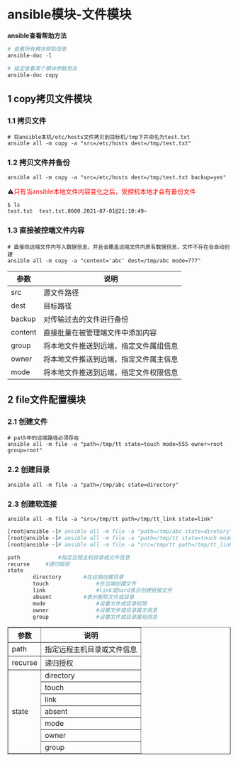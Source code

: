 # ansible模块-文件模块

**ansible查看帮助方法**

```python
# 查看所有模块帮助信息
ansible-doc -l   

# 指定查看某个模块参数用法
ansible-doc copy  
```



## 1 copy拷贝文件模块

### 1.1 拷贝文件

```shell
# 将ansible本机/etc/hosts文件拷贝到目标机/tmp下并命名为test.txt
ansible all -m copy -a "src=/etc/hosts dest=/tmp/test.txt"
```



### 1.2 拷贝文件并备份

```shell
ansible all -m copy -a "src=/etc/hosts dest=/tmp/test.txt backup=yes"
```

⚠️<span style=color:red>只有当ansible本地文件内容变化之后，受控机本地才会有备份文件</span>

```shell
$ ls
test.txt  test.txt.8600.2021-07-01@21:10:49~
```



### 1.3 直接被控端文件内容

```shell
# 直接向远端文件内写入数据信息，并且会覆盖远端文件内原有数据信息，文件不存在会自动创建
ansible all -m copy -a "content='abc' dest=/tmp/abc mode=777"
```



| 参数    | 说明                                   |
| ------- | -------------------------------------- |
| src     | 源文件路径                             |
| dest    | 目标路径                               |
| backup  | 对传输过去的文件进行备份               |
| content | 直接批量在被管理端文件中添加内容       |
| group   | 将本地文件推送到远端，指定文件属组信息 |
| owner   | 将本地文件推送到远端，指定文件属主信息 |
| mode    | 将本地文件推送到远端，指定文件权限信息 |



## 2 file文件配置模块

### 2.1 创建文件

```shell
# path中的远端路径必须存在
ansible all -m file -a "path=/tmp/tt state=touch mode=555 owner=root group=root"
```



### 2.2 创建目录

```shell
ansible all -m file -a "path=/tmp/abc state=directory"
```



### 2.3 创建软连接

```shell
ansible all -m file -a "src=/tmp/tt path=/tmp/tt_link state=link"
```







```python
[root@ansible ~]# ansible all -m file -a "path=/tmp/abc state=diretory"
[root@ansible ~]# ansible all -m file -a "path=/tmp/tt state=touch mode=555 owner=root group=root"
[root@ansible ~]# ansible all -m file -a "src=/tmp/tt path=/tmp/tt_link state=link"

path			#指定远程主机目录或文件信息
recurse		#递归授权
state	
    	directory		#在远端创建目录
    	touch				#在远端创建文件
    	link				#link或hard表示创建链接文件
    	absent			#表示删除文件或目录
    	mode				#设置文件或目录权限
    	owner				#设置文件或目录属主信息
    	group				#设置文件或目录属组信息
```







<table border=1>
	<tr>
	    <th>参数</th>
	    <th>说明</th>
	</tr >
	<tr >
	    <td>path</td>
      <td>指定远程主机目录或文件信息</td>
	</tr>
	<tr>
	    <td>recurse</td>
      <td>递归授权</td>
	</tr>
  <tr>
	    <td rowspan="7">state</td>
      <td>directory</td>
	</tr>
  <tr>
	    <td>touch</td>
	</tr>
  <tr>
	    <td>link</td>
	</tr>
  <tr>
	    <td>absent</td>
	</tr>
  <tr>
	    <td>mode</td>
	</tr>
  <tr>
	    <td>owner</td>
	</tr>
  <tr>
	    <td>group</td>
	</tr>
</table>  
















